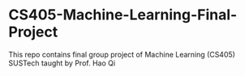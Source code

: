 # CS405-Machine-Learning-Final-Project
This repo contains final group project of Machine Learning (CS405) SUSTech taught by Prof. Hao Qi
